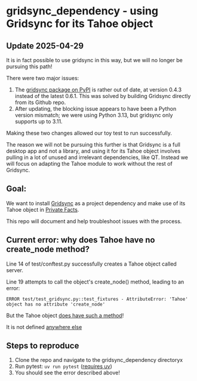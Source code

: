 # gridsync_dependency - using Gridsync for its Tahoe object
## Update 2025-04-29
It is in fact possible to use gridsync in this way, but we will no longer be pursuing this path!

There were two major issues:
1. The [gridsync package on PyPI](https://pypi.org/project/gridsync/) is rather out of date, at version 0.4.3 instead of the latest 0.6.1. This was solved by building Gridsync directly from its Github repo.
2. After updating, the blocking issue appears to have been a Python version mismatch; we were using Python 3.13, but gridsync only supports up to 3.11.

Making these two changes allowed our toy test to run successfully.

The reason we will not be pursuing this further is that Gridsync is a full desktop app and not a library, and using it for its Tahoe object involves pulling in a lot of unused and irrelevant dependencies, like QT. Instead we will focus on adapting the Tahoe module to work without the rest of Gridsync.

## Goal:
We want to install [Gridsync](https://github.com/gridsync/gridsync) as a project dependency and make use of its Tahoe object in [Private Facts](https://github.com/blaisep/private_facts).

This repo will document and help troubleshoot issues with the process.

## Current error: why does Tahoe have no create_node method?
Line 14 of test/conftest.py successfully creates a Tahoe object called server.

Line 19 attempts to call the object's create_node() method, leading to an error:

```ERROR test/test_gridsync.py::test_fixtures - AttributeError: 'Tahoe' object has no attribute 'create_node'```

But the Tahoe object [does have such a method](https://github.com/gridsync/gridsync/blob/29edd61fa7dbd856fe757f0f11e911ebf6a44cab/gridsync/tahoe.py#L420)!

It is not defined [anywhere else](https://imgur.com/carbon-110dlO2)

## Steps to reproduce
1. Clone the repo and navigate to the gridsync_dependency directoryx
2. Run pytest: `uv run pytest` ([requires uv](https://docs.astral.sh/uv/))
3. You should see the error described above!